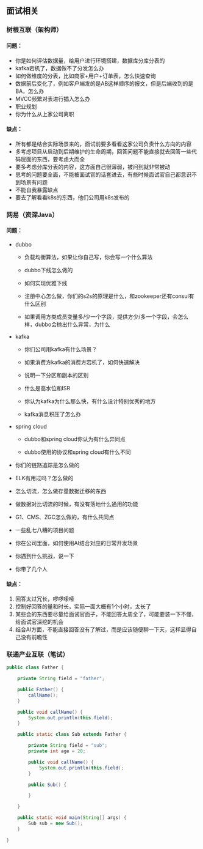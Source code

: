 ## 面试相关

### 树根互联（架构师）

#### 问题：

- 你是如何评估数据量，给用户进行环境搭建，数据库分库分表的
- kafka宕机了，数据做不了分发怎么办
- 如何做维度的分表，比如商家+用户+订单表，怎么快速查询
- 数据前后变化了，例如客户端发的是AB这样顺序的报文，但是后端收到的是BA，怎么办
- MVCC频繁对表进行插入怎么办
- 职业规划
- 你为什么从上家公司离职

#### 缺点：

- 所有都是结合实际场景来的，面试前要多看看这家公司负责什么方向的内容
- 多考虑项目从启动到后期维护的生命周期，回答问题不能直接就去回答一些代码层面的东西，要考虑大而全
- 要多考虑分库分表的内容，这方面自己很薄弱，被问到就非常被动
- 思考的问题要全面，不能被面试官的话套进去，有些时候面试官自己都意识不到场景有问题
- 不能自我暴露缺点
- 要去了解看看k8s的东西，他们公司用k8s发布的



### 网易（资深Java）

#### 问题：

- dubbo

  - 负载均衡算法，如果让你自己写，你会写一个什么算法

  - dubbo下线怎么做的

  - 如何实现优雅下线

  - 注册中心怎么做，你们的s2s的原理是什么，和zookeeper还有consul有什么区别
  - 如果调用方类成员变量多/少一个字段，提供方少/多一个字段，会怎么样，dubbo会抛出什么异常，为什么

- kafka

  - 你们公司用kafka有什么场景？

  - 如果消费方kafka的消费方宕机了，如何快速解决

  - 说明一下分区和副本的区别

  - 什么是高水位和ISR

  - 你认为kafka为什么那么快，有什么设计特别优秀的地方
  - kafka消息积压了怎么办

- spring cloud

  - dubbo和spring cloud你认为有什么异同点

  - dubbo使用的协议和spring cloud有什么不同


- 你们的链路追踪是怎么做的
- ELK有用过吗？怎么做的
- 怎么切流，怎么做存量数据迁移的东西
- 做数据对比切流的时候，有没有落地什么通用的功能
- G1、CMS、ZGC怎么做的，有什么共同点
- 一些乱七八糟的项目问题
- 你在公司里面，如何使用AI结合对应的日常开发场景
- 你遇到什么挑战，说一下
- 你带了几个人

#### 缺点：

1. 回答太过冗长，啰啰嗦嗦
2. 控制好回答的量和时长，实际一面大概有1个小时，太长了
3. 某些会的东西要尽量给面试官面子，不能回答太周全了，可能要装一下不懂，给面试官深挖的机会
4. 结合AI方面，不能直接回答没有了解过，而是应该随便聊一下天，这样显得自己没有前瞻性



### 联通产业互联（笔试）

```java
public class Father {

    private String field = "father";

    public Father() {
        callName();
    }

    public void callName() {
        System.out.println(this.field);
    }

    public static class Sub extends Father {

        private String field = "sub";
        private int age = 20;

        public void callName() {
            System.out.println(this.field);
        }

        public Sub() {

        }

    }

    public static void main(String[] args) {
        Sub sub = new Sub();
    }

}
```

